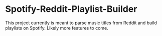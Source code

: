 # Spotify-Reddit-Playlist-Builder
This project currently is meant to parse music titles from Reddit and build playlists on Spotify. Likely more features to come.
